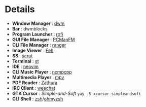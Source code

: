 # Details
* **Window Manager** : [dwm](https://github.com/Neczju/dwm)
* **Bar** : dwmblocks
* **Program Launcher** : [rofi](https://github.com/davatorium/rofi)
* **GUI File Manager** : [PCManFM](https://wiki.lxde.org/en/PCManFM)
* **CLI File Manager** : [ranger](https://github.com/ranger/ranger)
* **Image Viewer** : [Feh](https://github.com/derf/feh)
* **SS** : [scrot](https://github.com/resurrecting-open-source-projects/scrot)
* **Terminal** : [st](https://github.com/LukeSmithxyz/st)
* **IDE** : [neovim](https://github.com/neovim/neovim)
* **CLI Music Player** : [ncmpcpp](https://github.com/arybczak/ncmpcpp)
* **Multimedia Player** : [mpv](https://mpv.io/)
* **PDF Reader** : [Zathura](https://pwmt.org/projects/zathura/)
* **IRC Client** : [weechat](https://weechat.org/)
* **GTK Cursor** : *Simple-and-Soft* `yay -S xcursor-simpleandsoft`
* **CLI Shell** : [zsh](http://zsh.sourceforge.net/)/[ohmyzsh](https://ohmyz.sh/)
